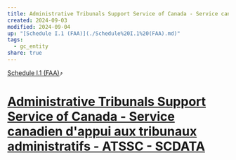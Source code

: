```yaml
---
title: Administrative Tribunals Support Service of Canada - Service canadien d'appui aux tribunaux administratifs - ATSSC - SCDATA
created: 2024-09-03
modified: 2024-09-04
up: "[Schedule I.1 (FAA)](./Schedule%20I.1%20(FAA).md)"
tags:
  - gc_entity
share: true
---
```

[Schedule I.1 (FAA)](./Schedule%20I.1%20(FAA).md)⤴️
# [Administrative Tribunals Support Service of Canada - Service canadien d'appui aux tribunaux administratifs - ATSSC - SCDATA](Administrative%20Tribunals%20Support%20Service%20of%20Canada%20-%20Service%20canadien%20d'appui%20aux%20tribunaux%20administratifs%20-%20ATSSC%20-%20SCDATA.md)
